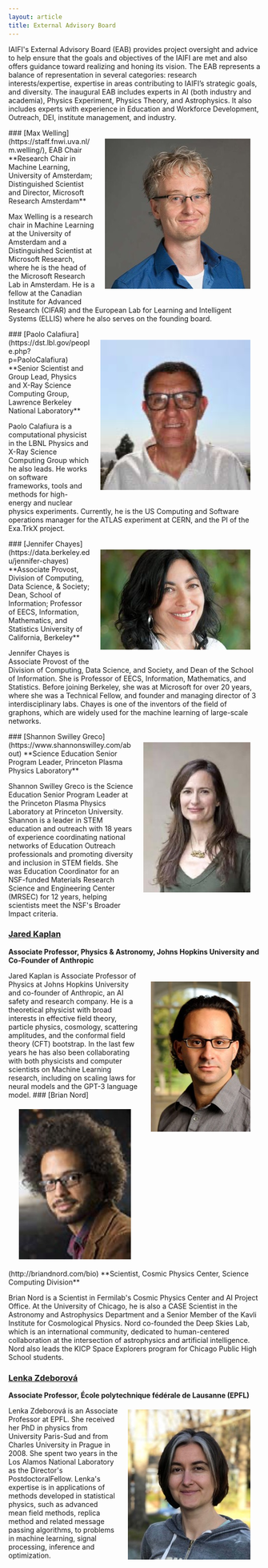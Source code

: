 ```yaml
---
layout: article
title: External Advisory Board
---
```


IAIFI's External Advisory Board (EAB) provides project oversight and advice to help ensure that the goals and objectives of the IAIFI are met and also offers guidance toward realizing and honing its vision. The EAB represents a balance of representation in several categories: research interests/expertise, expertise in areas contributing to IAIFI’s strategic goals, and diversity. The inaugural EAB includes experts in AI (both industry and academia), Physics Experiment, Physics Theory, and Astrophysics. It also includes experts with experience in Education and Workforce Development, Outreach, DEI, institute management, and industry.

<img class="image image--lg" src="images/small-photo-max-welling.jpg" align="right" hspace="20" vspace="20"/>
### [Max Welling](https://staff.fnwi.uva.nl/m.welling/), EAB Chair
**Research Chair in Machine Learning, University of Amsterdam; Distinguished Scientist and Director, Microsoft Research Amsterdam**

Max Welling is a research chair in Machine Learning at the University of Amsterdam and a Distinguished Scientist at Microsoft Research, where he is the head of the Microsoft Research Lab in Amsterdam. He is a fellow at the Canadian Institute for Advanced Research (CIFAR) and the European Lab for Learning and Intelligent Systems (ELLIS) where he also serves on the founding board.

<img class="image image--lg" src="images/small-photo-paolo-calafiura.jpg" align="right" hspace="20" vspace="20"/>
### [Paolo Calafiura](https://dst.lbl.gov/people.php?p=PaoloCalafiura)
**Senior Scientist and Group Lead, Physics and X-Ray Science Computing Group, Lawrence Berkeley National Laboratory**

Paolo Calafiura is a computational physicist in the LBNL Physics and X-Ray Science Computing Group which he also leads. He works on software frameworks, tools and methods for high-energy and nuclear physics experiments. Currently, he is the US Computing and Software operations manager for the ATLAS experiment at CERN, and the PI of the Exa.TrkX project.

<img class="image image--lg" src="images/small-photo-jennifer-chayes.jpg" align="right" hspace="20" vspace="20"/>
### [Jennifer Chayes](https://data.berkeley.edu/jennifer-chayes)
**Associate Provost, Division of Computing, Data Science, & Society; Dean, School of Information; Professor of EECS, Information, Mathematics, and Statistics University of California, Berkeley**

Jennifer Chayes is Associate Provost of the Division of Computing, Data Science, and Society, and Dean of the School of Information. She is Professor of EECS, Information, Mathematics, and Statistics. Before joining Berkeley, she was at Microsoft for over 20 years, where she was a Technical Fellow, and founder and managing director of 3 interdisciplinary labs. Chayes is one of the inventors of the field of graphons, which are widely used for the machine learning of large-scale networks.

<img class="image image--lg" src="images/small-photo-shannon-greco.jpg" align="right" hspace="20" vspace="20"/>
### [Shannon Swilley Greco](https://www.shannonswilley.com/about)
**Science Education Senior Program Leader, Princeton Plasma Physics Laboratory**

Shannon Swilley Greco is the Science Education Senior Program Leader at the Princeton Plasma Physics Laboratory at Princeton University. Shannon is a leader in STEM education and outreach with 18 years of experience coordinating national networks of Education Outreach professionals and promoting diversity and inclusion in STEM fields. She was Education Coordinator for an NSF-funded Materials Research Science and Engineering Center (MRSEC) for 12 years, helping scientists meet the NSF's Broader Impact criteria.

### [Jared Kaplan](https://physics-astronomy.jhu.edu/directory/jared-kaplan/)
**Associate Professor, Physics & Astronomy, Johns Hopkins University and Co-Founder of Anthropic**

<img class="image image--lg" src="images/small-photo-jared-kaplan.jpg" align="right" hspace="20" vspace="20"/>
Jared Kaplan is Associate Professor of Physics at Johns Hopkins University and co-founder of Anthropic, an AI safety and research company. He is a theoretical physicist with broad interests in effective field theory, particle physics, cosmology, scattering amplitudes, and the conformal field theory (CFT) bootstrap. In the last few years he has also been collaborating with both physicists and computer scientists on Machine Learning research, including on scaling laws for neural models and the GPT-3 language model.

<img class="image image--lg" src="images/small-photo-brian-nord.jpg" align="right" hspace="20" vspace="20"/>
### [Brian Nord](http://briandnord.com/bio)
**Scientist, Cosmic Physics Center, Science Computing Division**

Brian Nord is a Scientist in Fermilab's Cosmic Physics Center and AI Project Office. At the University of Chicago, he is also a CASE Scientist in the Astronomy and Astrophysics Department and a Senior Member of the Kavli Institute for Cosmological Physics. Nord co-founded the Deep Skies Lab, which is an international community, dedicated to human-centered collaboration at the intersection of astrophysics and artificial intelligence. Nord also leads the KICP Space Explorers program for Chicago Public High School students.

### [Lenka Zdeborová](http://artax.karlin.mff.cuni.cz/~zdebl9am/)
**Associate Professor, École polytechnique fédérale de Lausanne (EPFL)**
<img class="image image--lg" src="images/small-photo-lenka-zdeborova.jpg" align="right" hspace="20" vspace="20"/>

Lenka Zdeborová is an Associate Professor at EPFL. She received her PhD in physics from University Paris-Sud and from Charles University in Prague in 2008. She spent two years in the Los Alamos National Laboratory as the Director's PostdoctoralFellow. Lenka's expertise is in applications of methods developed in statistical physics, such as advanced mean field methods, replica method and related message passing algorithms, to problems in machine learning, signal processing, inference and optimization.
